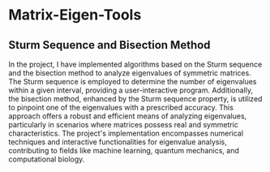 # Matrix-Eigen-Tools
## Sturm Sequence and Bisection Method
In the project, I have implemented algorithms based on the Sturm sequence and the bisection method to analyze eigenvalues of symmetric matrices. The Sturm sequence is employed to determine the number of eigenvalues within a given interval, providing a user-interactive program. Additionally, the bisection method, enhanced by the Sturm sequence property, is utilized to pinpoint one of the eigenvalues with a prescribed accuracy. This approach offers a robust and efficient means of analyzing eigenvalues, particularly in scenarios where matrices possess real and symmetric characteristics. The project's implementation encompasses numerical techniques and interactive functionalities for eigenvalue analysis, contributing to fields like machine learning, quantum mechanics, and computational biology.
